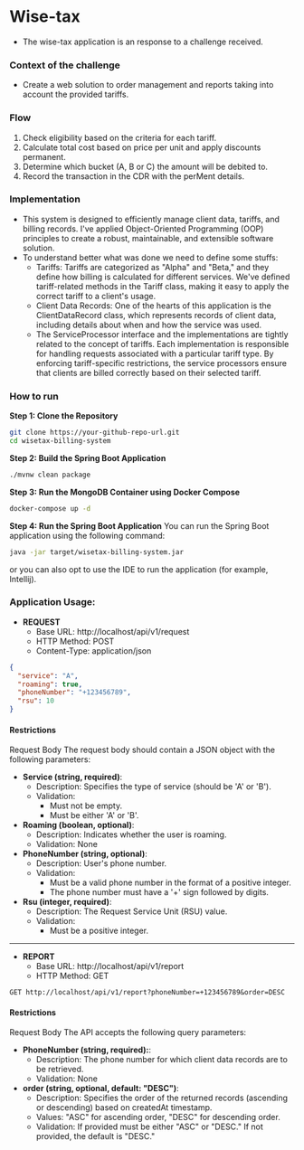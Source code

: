 # Wise-tax

- The wise-tax application is an response to a challenge received.

### Context of the challenge
- Create a web solution to order management and reports taking into account the provided tariffs.

### Flow
1. Check eligibility based on the criteria for each tariff.
2. Calculate total cost based on price per unit and apply discounts
   permanent.
3. Determine which bucket (A, B or C) the amount will be debited to.
4. Record the transaction in the CDR with the perMent details.

### Implementation
- This system is designed to efficiently manage client data, tariffs, and billing records. I've applied Object-Oriented Programming (OOP) principles to create a robust, maintainable, and extensible software solution.
- To understand better what was done we need to define some stuffs:
  - Tariffs: Tariffs are categorized as "Alpha" and "Beta," and they define how billing is calculated for different services. We've defined tariff-related methods in the Tariff class, making it easy to apply the correct tariff to a client's usage.
  - Client Data Records: One of the hearts of this application is the ClientDataRecord class, which represents records of client data, including details about when and how the service was used.
  - The ServiceProcessor interface and the implementations are tightly related to the concept of tariffs. Each implementation is responsible for handling requests associated with a particular tariff type. By enforcing tariff-specific restrictions, the service processors ensure that clients are billed correctly based on their selected tariff.

### How to run

**Step 1: Clone the Repository**
```bash
git clone https://your-github-repo-url.git
cd wisetax-billing-system
```

**Step 2: Build the Spring Boot Application**
```bash
./mvnw clean package
```

**Step 3: Run the MongoDB Container using Docker Compose**
```bash
docker-compose up -d
```

**Step 4: Run the Spring Boot Application**
You can run the Spring Boot application using the following command:

```bash
java -jar target/wisetax-billing-system.jar
```

or you can also opt to use the IDE to run the application (for example, Intellij).


### Application Usage:
- **REQUEST**
  - Base URL: http://localhost/api/v1/request
  - HTTP Method: POST
  - Content-Type: application/json

```json
{
  "service": "A",
  "roaming": true,
  "phoneNumber": "+123456789",
  "rsu": 10
}
```

#### Restrictions
Request Body
The request body should contain a JSON object with the following parameters:

- **Service (string, required)**:
    - Description: Specifies the type of service (should be 'A' or 'B').
    - Validation:
      - Must not be empty.
      - Must be either 'A' or 'B'.
- **Roaming (boolean, optional)**:
  - Description: Indicates whether the user is roaming.
  - Validation: None
- **PhoneNumber (string, optional)**:
  - Description: User's phone number.
  - Validation:
    - Must be a valid phone number in the format of a positive integer.
    - The phone number must have a '+' sign followed by digits. 
- **Rsu (integer, required)**:
  - Description: The Request Service Unit (RSU) value.
  - Validation:
    - Must be a positive integer.

---

- **REPORT**
    - Base URL: http://localhost/api/v1/report
    - HTTP Method: GET

```http request
GET http://localhost/api/v1/report?phoneNumber=+123456789&order=DESC
```

#### Restrictions
Request Body
The API accepts the following query parameters:

- **PhoneNumber (string, required):**:
    - Description: The phone number for which client data records are to be retrieved.
    - Validation: None
- **order (string, optional, default: "DESC")**:
    - Description: Specifies the order of the returned records (ascending or descending) based on createdAt timestamp.
    - Values: "ASC" for ascending order, "DESC" for descending order.
    - Validation: If provided must be either "ASC" or "DESC." If not provided, the default is "DESC."
